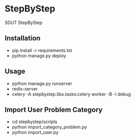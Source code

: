 # StepByStep
SDUT StepByStep

## Installation

- pip install -r requirements.txt
- python manage.py deploy

## Usage

- python manage.py runserver
- redis-server
- celery -A stepbystep.libs.tasks:celery worker -B -l debug

## Import User Problem Category

- cd stepbystep/scripts
- python import_category_problem.py
- python import_user.py
